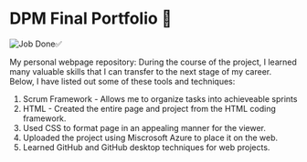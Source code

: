 # DPM Final Portfolio 🤑
![Job Done✅]([https://as1.ftcdn.net/v2/jpg/01/63/74/20/1000_F_163742074_xXiKIiQ75jdQDULESQql7Y1f5uS0XIMK.jpg])

My personal webpage repository:
During the course of the project, I learned many valuable skills that I can transfer to the next stage of my career. Below, I have listed out some of these tools and techniques:
1. Scrum Framework - Allows me to organize tasks into achieveable sprints 
2. HTML - Created the entire page and project from the HTML coding framework.
3. Used CSS to format page in an appealing manner for the viewer.
4. Uploaded the project using Miscrosoft Azure to place it on the web.
5. Learned GitHub and GitHub desktop techniques for web projects. 

